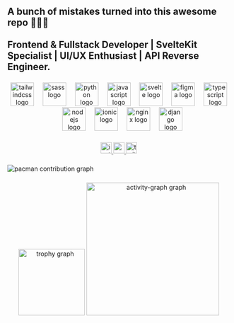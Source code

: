 <h2 align="left">A bunch of mistakes turned into this awesome repo 👋👋👋<br><br>Frontend & Fullstack Developer | SvelteKit Specialist | UI/UX Enthusiast | API Reverse Engineer.</h2>

###

<div align="center">
  <img src="https://skillicons.dev/icons?i=tailwind" height="53" alt="tailwindcss logo"  />
  <img width="12" />
  <img src="https://cdn.jsdelivr.net/gh/devicons/devicon/icons/sass/sass-original.svg" height="53" alt="sass logo"  />
  <img width="12" />
  <img src="https://skillicons.dev/icons?i=py" height="53" alt="python logo"  />
  <img width="12" />
  <img src="https://cdn.jsdelivr.net/gh/devicons/devicon/icons/javascript/javascript-original.svg" height="53" alt="javascript logo"  />
  <img width="12" />
  <img src="https://cdn.jsdelivr.net/gh/devicons/devicon/icons/svelte/svelte-original.svg" height="53" alt="svelte logo"  />
  <img width="12" />
  <img src="https://cdn.jsdelivr.net/gh/devicons/devicon/icons/figma/figma-original.svg" height="53" alt="figma logo"  />
  <img width="12" />
  <img src="https://cdn.jsdelivr.net/gh/devicons/devicon/icons/typescript/typescript-original.svg" height="53" alt="typescript logo"  />
  <img width="12" />
  <img src="https://cdn.jsdelivr.net/gh/devicons/devicon/icons/nodejs/nodejs-original.svg" height="53" alt="nodejs logo"  />
  <img width="12" />
  <img src="https://cdn.jsdelivr.net/gh/devicons/devicon/icons/ionic/ionic-original.svg" height="53" alt="ionic logo"  />
  <img width="12" />
  <img src="https://cdn.jsdelivr.net/gh/devicons/devicon/icons/nginx/nginx-original.svg" height="53" alt="nginx logo"  />
  <img width="12" />
  <img src="https://cdn.jsdelivr.net/gh/devicons/devicon/icons/django/django-plain.svg" height="53" alt="django logo"  />
</div>

###

<div align="center">
  <a href="https://www.instagram.com/aleenxettri/" target="_blank">
    <img src="https://img.shields.io/static/v1?message=Instagram&logo=instagram&label=&color=E4405F&logoColor=white&labelColor=&style=for-the-badge" height="25" alt="instagram logo"  />
  </a>
  <a href="https://xettrialeen.medium.com/" target="_blank">
    <img src="https://img.shields.io/static/v1?message=Medium&logo=medium&label=&color=12100E&logoColor=white&labelColor=&style=for-the-badge" height="25" alt="medium logo"  />
  </a>
  <a href="https://x.com/xettri_aleen" target="_blank">
    <img src="https://img.shields.io/static/v1?message=Twitter&logo=twitter&label=&color=1DA1F2&logoColor=white&labelColor=&style=for-the-badge" height="25" alt="twitter logo"  />
  </a>
</div>

###

<picture>
  <source media="(prefers-color-scheme: dark)" srcset="https://raw.githubusercontent.com/xettrialeen/xettrialeen/output/pacman-contribution-graph-dark.svg">
  <source media="(prefers-color-scheme: light)" srcset="https://raw.githubusercontent.com/xettrialeen/xettrialeen/output/pacman-contribution-graph.svg">
  <img alt="pacman contribution graph" src="https://raw.githubusercontent.com/xettrialeen/xettrialeen/output/pacman-contribution-graph.svg">
</picture>

###

<div align="center">
  <img src="https://github-profile-trophy.vercel.app?username=xettrialeen&theme=dracula&column=-1&row=1&margin-w=8&margin-h=8&no-bg=false&no-frame=false&order=4" height="150" alt="trophy graph"  />
  <img src="https://github-readme-activity-graph.vercel.app/graph?username=xettrialeen&radius=16&theme=dracula&area=true&order=5" height="300" alt="activity-graph graph"  />
</div>

###
